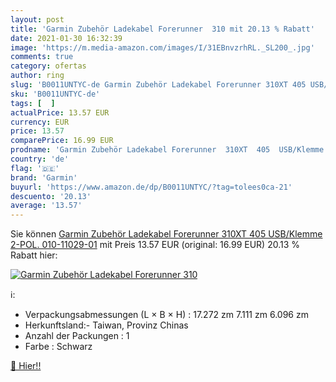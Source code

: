 ```yaml
---
layout: post
title: 'Garmin Zubehör Ladekabel Forerunner  310 mit 20.13 % Rabatt'
date: 2021-01-30 16:32:39
image: 'https://m.media-amazon.com/images/I/31EBnvzrhRL._SL200_.jpg'
comments: true
category: ofertas
author: ring
slug: 'B0011UNTYC-de Garmin Zubehör Ladekabel Forerunner 310XT 405 USB/Klemme...'
sku: 'B0011UNTYC-de'
tags: [  ]
actualPrice: 13.57 EUR
currency: EUR
price: 13.57
comparePrice: 16.99 EUR
prodname: 'Garmin Zubehör Ladekabel Forerunner  310XT  405  USB/Klemme  2-POL.  010-11029-01'
country: 'de'
flag: '🇩🇪'
brand: 'Garmin'
buyurl: 'https://www.amazon.de/dp/B0011UNTYC/?tag=tolees0ca-21'
descuento: '20.13'
average: '13.57'
---
```


Sie können [Garmin Zubehör Ladekabel Forerunner  310XT  405  USB/Klemme  2-POL.  010-11029-01](https://www.amazon.de/dp/B0011UNTYC/?tag=tolees0ca-21) mit Preis 13.57 EUR (original: 16.99 EUR) 20.13 % Rabatt hier:

[![Garmin Zubehör Ladekabel Forerunner  310](https://m.media-amazon.com/images/I/31EBnvzrhRL._SL200_.jpg)](https://www.amazon.de/dp/B0011UNTYC/?tag=tolees0ca-21)

ℹ️:

- Verpackungsabmessungen (L × B × H) : 17.272 zm 7.111 zm 6.096 zm
- Herkunftsland:- Taiwan, Provinz Chinas
- Anzahl der Packungen : 1
- Farbe : Schwarz

[🛒 Hier!!](https://www.amazon.de/dp/B0011UNTYC/?tag=tolees0ca-21)
